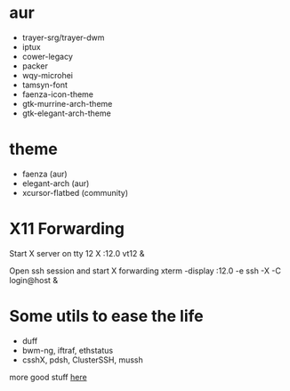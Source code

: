 

# aur

* trayer-srg/trayer-dwm
* iptux
* cower-legacy
* packer
* wqy-microhei
* tamsyn-font
* faenza-icon-theme
* gtk-murrine-arch-theme
* gtk-elegant-arch-theme

# theme

* faenza (aur)
* elegant-arch (aur)
* xcursor-flatbed (community)

# X11 Forwarding

Start X server on tty 12
    X :12.0 vt12 &

Open ssh session and start X forwarding
    xterm -display :12.0 -e ssh -X -C login@host &

# Some utils to ease the life

* duff
* bwm-ng, iftraf, ethstatus
* csshX, pdsh, ClusterSSH, mussh

more good stuff [here](http://kmandla.wikispaces.com/)

